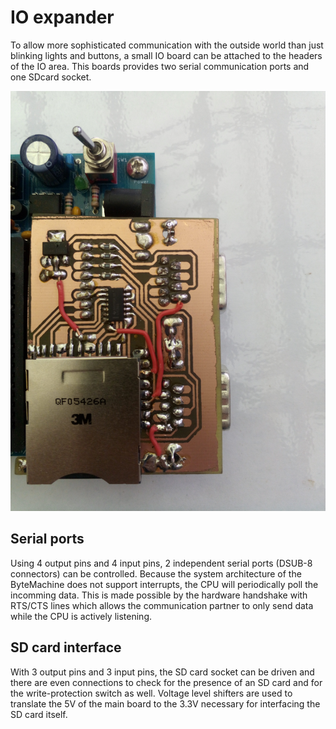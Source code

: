 # IO expander

To allow more sophisticated communication with the outside world than just blinking lights and buttons, 
a small IO board can be attached to the headers of the IO area. This boards provides two serial communication
ports and one SDcard socket.

![alt text](ioexpander.jpg "IO expander on home-etched board")


## Serial ports

Using 4 output pins and 4 input pins, 2 independent serial ports (DSUB-8 connectors) can be
controlled. Because the system architecture of the ByteMachine does not support interrupts,
the CPU will periodically poll the incomming data. This is made possible by the hardware 
handshake with RTS/CTS lines which allows the communication partner to only send data while the 
CPU is actively listening.

## SD card interface

With 3 output pins and 3 input pins, the SD card socket can be driven and there are even
connections to check for the presence of an SD card and for the write-protection switch as well.
Voltage level shifters are used to translate the 5V of the main board to the 3.3V necessary for 
interfacing the SD card itself.

